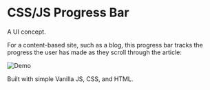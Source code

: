 # CSS/JS Progress Bar

A UI concept. 

For a content-based site, such as a blog, this progress bar tracks the progress the user has made as they scroll through the article: 

<img src="https://res.cloudinary.com/brian-ogilvie/image/upload/v1580439780/Random%20GitHub/progress_bar.gif" alt="Demo" />

Built with simple Vanilla JS, CSS, and HTML.